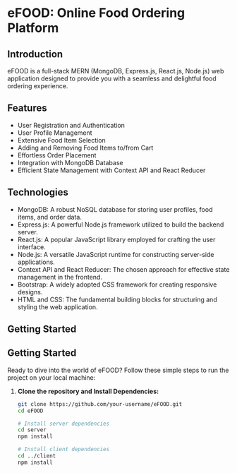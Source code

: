 # eFOOD: Online Food Ordering Platform




## Introduction

eFOOD is a full-stack MERN (MongoDB, Express.js, React.js, Node.js) web application designed to provide you with a seamless and delightful food ordering experience. 

## Features

- User Registration and Authentication
- User Profile Management
- Extensive Food Item Selection
- Adding and Removing Food Items to/from Cart
- Effortless Order Placement
- Integration with MongoDB Database
- Efficient State Management with Context API and React Reducer

## Technologies

- MongoDB: A robust NoSQL database for storing user profiles, food items, and order data.
- Express.js: A powerful Node.js framework utilized to build the backend server.
- React.js: A popular JavaScript library employed for crafting the user interface.
- Node.js: A versatile JavaScript runtime for constructing server-side applications.
- Context API and React Reducer: The chosen approach for effective state management in the frontend.
- Bootstrap: A widely adopted CSS framework for creating responsive designs.
-  HTML and CSS: The fundamental building blocks for structuring and styling the web application.

## Getting Started

## Getting Started

Ready to dive into the world of eFOOD? Follow these simple steps to run the project on your local machine:

1. **Clone the repository and Install Dependencies:**

   ```bash
   git clone https://github.com/your-username/eFOOD.git
   cd eFOOD

   # Install server dependencies
   cd server
   npm install

   # Install client dependencies
   cd ../client
   npm install
